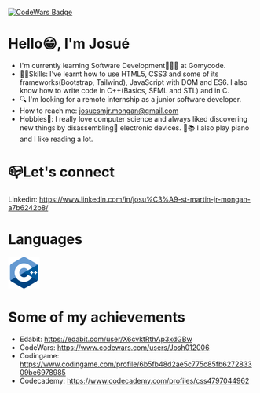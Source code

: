 [![CodeWars Badge](https://www.codewars.com/users/Josh012006/badges/large)](https://www.codewars.com/users/Josh012006)

# Hello😁, I'm Josué
  - I'm currently learning Software Development👨🏽‍💻 at Gomycode.
  - 💪🏽Skills: I've learnt how to use HTML5, CSS3 and some of its frameworks(Bootstrap, Tailwind), JavaScript with DOM and ES6. I also know how to write code in C++(Basics, SFML and STL) and in C.
  - 🔍 I'm looking for a remote internship as a junior software developer.
  - How to reach me: josuesmjr.mongan@gmail.com
  - Hobbies🥳: I really love computer science and always liked discovering new things by disassembling🔧 electronic devices. 🎹📚 I also play piano and I like reading a lot.

# 📪Let's connect
Linkedin: https://www.linkedin.com/in/josu%C3%A9-st-martin-jr-mongan-a7b6242b8/

# Languages
![C++](images/c-.png)

# Some of my achievements
  - Edabit: https://edabit.com/user/X6cvktRthAp3xdGBw
  - CodeWars: https://www.codewars.com/users/Josh012006
  - Codingame: https://www.codingame.com/profile/6b5fb48d2ae5c775c85fb627283309be6978985
  - Codecademy: https://www.codecademy.com/profiles/css4797044962

